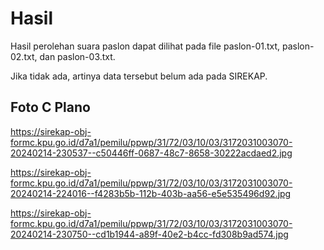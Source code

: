 # Hasil

Hasil perolehan suara paslon dapat dilihat pada file paslon-01.txt, paslon-02.txt, dan paslon-03.txt.

Jika tidak ada, artinya data tersebut belum ada pada SIREKAP.

## Foto C Plano

https://sirekap-obj-formc.kpu.go.id/d7a1/pemilu/ppwp/31/72/03/10/03/3172031003070-20240214-230537--c50446ff-0687-48c7-8658-30222acdaed2.jpg

https://sirekap-obj-formc.kpu.go.id/d7a1/pemilu/ppwp/31/72/03/10/03/3172031003070-20240214-224016--f4283b5b-112b-403b-aa56-e5e535496d92.jpg

https://sirekap-obj-formc.kpu.go.id/d7a1/pemilu/ppwp/31/72/03/10/03/3172031003070-20240214-230750--cd1b1944-a89f-40e2-b4cc-fd308b9ad574.jpg
